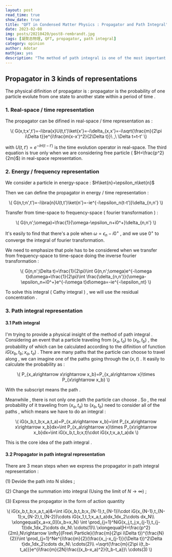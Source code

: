 ```yaml
---
layout: post
read_time: true
show_date: true
title: "QFT in Condensed Matter Physics : Propagator and Path Integral"
date: 2023-02-08
img: posts/20210420/post8-rembrandt.jpg
tags: [凝聚态物理, QFT, propagator, path integral]
category: opinion
author: Adotar
mathjax: yes
description: "The method of path integral is one of the most important approaches in modern physics. Using the concept of propagator can help us understand the core idea of this method. Here I just want to take some notes while I'm learn the QFT in condensed matter physics."
---
```

## Propagator in 3 kinds of representations

The physical difinition of propagator is : propagator is the probability of one particle evolute from one state to another state within a period of time .

### 1. Real-space / time representation

The propagator can be difined in real-space / time representation as :

<p style="text-align:center">\(
G(x,t;x',t')=-i\bra{x}U(t,t')\ket{x'}=-i\delta_{x,x'}=-i\sqrt{\frac{m}{2\pi i\Delta t}}e^{i\frac{m(x-x')^2}{2\Delta t}}\ ,\ \Delta t=t-t'
\)</p>

with $U(t,t')=e^{-iH(t-t')}$ is the time evolution operator in real-space. The third equation is true only when we are considering free particle ( $H=\frac{p^2}{2m}$) in real-space representation.

### 2. Energy / frequency representation

We consider a particle in energy-space : $H\ket{n}=\epsilon_n\ket{n}$

Then we can define the propagator in energy / time representation :

<p style="text-align:center">\(
G(n,t;n',t')=-i\bra{n}U(t,t')\ket{n'}=-ie^{-i\epsilon_n(t-t')}\delta_{n,n'}
\)</p>

Transfer from time-space to frequency-space ( fourier transformation ) :

<p style="text-align:center">\(
G(n,n';\omega)=\frac{1}{\omega-\epsilon_n+i0^+}\delta_{n,n'}
\)</p>

It's easily to find that there's a pole when $\omega=\epsilon_n-i0^+$ , and we use $0^+$ to converge the integral of fourier transformation. 

We need to emphasize that pole has to be considered when we transfer from frequency-space to time-space doing the inverse fourier transformation :

<p style="text-align:center">\(
G(n,n';\Delta t)=\frac{1}{2\pi}\int G(n,n';\omega)e^{-i\omega t}d\omega=\frac{1}{2\pi}\int \frac{\delta_{n,n'}}{\omega-\epsilon_n+i0^+}e^{-i\omega t}d\omega=-ie^{-i\epsilon_nt}
\)</p>

To solve this integral ( Cathy integral ) , we will use the residual concentration .

### 3. Path integral representation

#### 3.1 Path integral

I'm trying to provide a physical insight of the method of path integral . Considering an event that a particle traveling from $(x_a,t_a)$ to $(x_b,t_b)$ , the probability of which can be calculated according to the difinition of function $iG(x_b,t_b;x_a,t_a)$ . There are many paths that the particle can choose to travel along , we can imagine one of the paths going through the $(x,t)$ . It easily to calculate the probability as :

<p style="text-align:center">\(
P_{x_a\rightarrow x\rightarrow x_b}=P_{x_a\rightarrow x}\times P_{x\rightarrow x_b}
\)</p>

With the subscript means the path .

Meanwhile , there is not only one path the particle can choose . So , the real probability of it traveling from $(x_a,t_a)$ to $(x_b,t_b)$ need to consider all of the paths , which means we have to do an integral :

<p style="text-align:center">\(
iG(x_b,t_b;x_a,t_a)=P_{x_a\rightarrow x_b}=\int P_{x_a\rightarrow x\rightarrow x_b}dx=\int P_{x_a\rightarrow x}\times P_{x\rightarrow x_b}dx=\int iG(x_b,t_b;x,t)\cdot iG(x,t;x_a,t_a)dx
\)</p>

This is the core idea of the path integral .

#### 3.2 Propagator in path integral representation

There are 3 mean steps when we express the propagator in path integral representation :

(1) Devide the path into N slides ;

(2) Change the summation into integral (Using the limit of $N\rightarrow \infty$) ;

(3) Express the propagator in the form of action quantity

<p style="text-align:center">\(
iG(x_b,t_b;x_a,t_a)&=\int iG(x_b,t_b;x_{N-1},t_{N-1})\cdot iG(x_{N-1},t_{N-1};x_{N-2},t_{N-2})\cdots iG(x_1,t_1;x_a,t_a)dx_1dx_2\cdots dx_N\\
\xlongequal[x_a=x_0]{x_b=x_N} \int \prod_{j=1}^NiG(x_j,t_j;x_{j-1},t_{j-1})dx_1dx_2\cdots dx_N\ \cdots(1)\\
\xlongequal[H=\frac{p^2}{2m},N\rightarrow \infty]{Free\ Particle}(\frac{m}{2\pi i\Delta t})^{\frac{N}{2}}\int \prod_{j=1}^Ne^{i\frac{m}{2}(\frac{x_j-x_{j-1}}{\Delta t})^2\Delta t}dx_1dx_2\cdots dx_N\ \cdots(2)\\
=\sqrt{\frac{m}{2\pi i(t_b-t_a)}}e^{i\frac{m}{2N}\frac{(x_b-x_a)^2}{t_b-t_a}}\ \cdots(3)
\)</p>